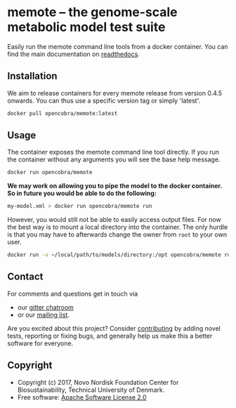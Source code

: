 # memote – the genome-scale metabolic model test suite

Easily run the memote command line tools from a docker container. You can find the main documentation on [readthedocs](https://memote.readthedocs.io/).

## Installation

We aim to release containers for every memote release from version 0.4.5 onwards. You can thus use a specific version tag or simply 'latest'.

```bash
docker pull opencobra/memote:latest
```

## Usage

The container exposes the memote command line tool directly. If you run the container without any arguments you will see the base help message.

```bash
docker run opencobra/memote
```

**We may work on allowing you to pipe the model to the docker container. So in future you would be able to do the following:**

```bash
my-model.xml > docker run opencobra/memote run
```

However, you would still not be able to easily access output files. For now the best way is to mount a local directory into the container. The only hurdle is that you may have to afterwards change the owner from `root` to your own user.

```bash
docker run -v ~/local/path/to/models/directory:/opt opencobra/memote run /opt/my-model.xml
```

## Contact

For comments and questions get in touch via

-   our [gitter chatroom](https://gitter.im/opencobra/memote)
-   or our [mailing list](https://groups.google.com/forum/#!forum/memote).

Are you excited about this project? Consider [contributing](https://memote.readthedocs.io/en/latest/contributing.html) by adding novel tests, reporting or fixing bugs, and generally help us make this a better software for everyone.

## Copyright

-   Copyright (c) 2017, Novo Nordisk Foundation Center for Biosustainability, Technical University of Denmark.
-   Free software: [Apache Software License 2.0](LICENSE)

